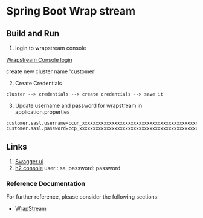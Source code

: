 # Spring Boot Wrap stream

## Build and Run

1. login to wrapstream console

[Wrapstream Console login](https://console.warpstream.com/virtual_clusters) 

create new cluster name 'customer'

2. Create Credentials 
````
cluster --> credentials --> create credentials --> save it
````
3. Update username and password for wrapstream in application.properties

````shell
customer.sasl.username=ccun_xxxxxxxxxxxxxxxxxxxxxxxxxxxxxxxxxxxxxxxxxxxxxxxxxxxxxxxxxxxxxxx
customer.sasl.password=ccp_xxxxxxxxxxxxxxxxxxxxxxxxxxxxxxxxxxxxxxxxxxxxxxxxxxxxxxxxxxxxxxxx
````

## Links

1. [Swagger ui](http://localhost:8080/swagger-ui/index.html)
2. [h2 console](http://localhost:8080/h2-console)  user : sa, password: password 

### Reference Documentation
For further reference, please consider the following sections:

* [WrapStream](https://www.warpstream.com/)

